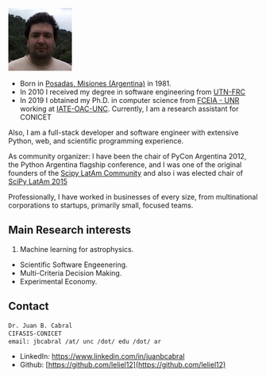 
![Alt Text](images/me.jpg)

- Born in [Posadas, Misiones (Argentina)](https://en.wikipedia.org/wiki/Posadas,_Misiones) in 1981.
- In 2010 I received my degree in software engineering from [UTN-FRC](https://www.frc.utn.edu.ar/)
- In 2019 I obtained my Ph.D. in computer science from [FCEIA - UNR](https://web.fceia.unr.edu.ar/es/) working at [IATE-OAC-UNC](http://iate.oac.uncor.edu/).
Currently, I am a research assistant for CONICET 

Also, I am a full-stack developer and software engineer with extensive Python, web, and scientific programming experience.

As community organizer: I have been the chair of PyCon Argentina 2012, the Python Argentina flagship conference, and I was one of the original founders of the [Scipy LatAm Community](http://scipyla.org) and also i was elected chair of [SciPy LatAm 2015](http://scipyla.org/conf/2015/)

Professionally, I have worked in businesses of every size, from multinational corporations to startups, primarily small, focused teams.


## Main Research interests

1. Machine learning for astrophysics.
-  Scientific Software Engeenering.
-  Multi-Criteria Decision Making.
-  Experimental Economy.

## Contact

    Dr. Juan B. Cabral
    CIFASIS-CONICET
    email: jbcabral /at/ unc /dot/ edu /dot/ ar


- LinkedIn: [https://www.linkedin.com/in/juanbcabral
](https://www.linkedin.com/in/juanbcabral
)
- Github: [https://github.com/leliel12](https://github.com/leliel12)

